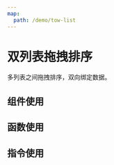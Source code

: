 ```yaml
---
map:
  path: /demo/tow-list
---
```

# 双列表拖拽排序

多列表之间拖拽排序，双向绑定数据。

## 组件使用

<demo src="./demo.vue"
title="使用组件"
desc="使用组件方式在多列表之间拖拽排序">
</demo>

## 函数使用

<demo src="./demo.vue"
title="函数方式"
desc="使用 函数方式在多列表之间拖拽排序">
</demo>

## 指令使用

<demo src="./directive.vue"
title="指令方式"
desc="使用指令方式在多列表之间拖拽排序">
</demo>
